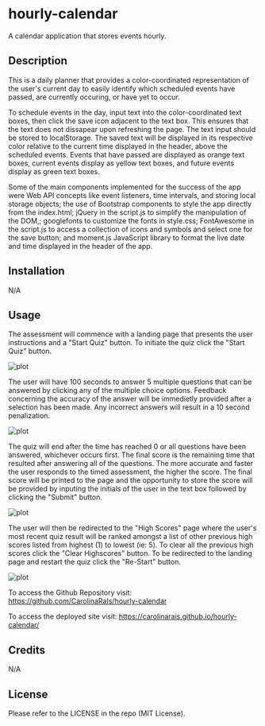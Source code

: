 # hourly-calendar
A calendar application that stores events hourly.


## Description

This is a daily planner that provides a color-coordinated representation of the user's current day to easily identify which scheduled events have passed, are currently occuring, or have yet to occur. 

To schedule events in the day, input text into the color-coordinated text boxes, then click the save icon adjacent to the text box. This ensures that the text does not dissapear upon refreshing the page. The text input should be stored to localStorage. The saved text will be displayed in its respective color relative to the current time displayed in the header, above the scheduled events. Events that have passed are displayed as orange text boxes, current events display as yellow text boxes, and future events display as green text boxes.

Some of the main components implemented for the success of the app were Web API concepts like event listeners, time intervals, and storing local storage objects; the use of Bootstrap components to style the app directly from the index.html; jQuery in the script.js to simplify the manipulation of the DOM,; googlefonts to customize the fonts in style.css; FontAwesome in the script.js to access a collection of icons and symbols and select one for the save button; and moment.js JavaScript library to format the live date and time displayed in the header of the app. 

## Installation

N/A

## Usage

The assessment will commence with a landing page that presents the user instructions and a "Start Quiz" button. To initiate the quiz click the "Start Quiz" button. 

![plot](./code-quiz-landing-page.png)

The user will have 100 seconds to answer 5 multiple questions that can be answered by clicking any of the multiple choice options. Feedback concerning the accuracy of the answer will be immedietly provided after a selection has been made. Any incorrect answers will result in a 10 second penalization. 

![plot](./quiz-live-question-example.png)

The quiz will end after the time has reached 0 or all questions have been answered, whichever occurs first. The final score is the remaining time that resulted after answering all of the questions. The more accurate and faster the user responds to the timed assessment, the higher the score. The final score will be printed to the page and the opportunity to store the score will be provided by inputing the initials of the user in the text box followed by clicking the "Submit" button.

![plot](./complete-quiz-page.png)

The user will then be redirected to the "High Scores" page where the user's most recent quiz result will be ranked amongst a list of other previous high scores listed from highest (1) to lowest (ie: 5). To clear all the previous high scores click the "Clear Highscores" button. To be redirected to the landing page and restart the quiz click the "Re-Start" button. 

![plot](./quiz-highscores.png)


To access the Github Repository visit:
https://github.com/CarolinaRaIs/hourly-calendar 

To access the deployed site visit:
https://carolinarais.github.io/hourly-calendar/

## Credits

N/A

## License

Please refer to the LICENSE in the repo (MIT License).